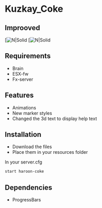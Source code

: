 # Kuzkay_Coke
## Improoved
[![N|Solid](https://cdn.discordapp.com/attachments/798200532019576852/887034570548080640/unknown.png)
[![N|Solid](https://cdn.discordapp.com/attachments/798200532019576852/887035637247643708/unknown.png)
## Requirements
- Brain
- ESX-fw
- Fx-server
## Features

- Animations
- New marker styles
- Changed the 3d text to display help text

## Installation

- Download the files 
- Place them in your resources folder

In your server.cfg

```sh
start haroon-coke
```
## Dependencies

- ProgressBars 
